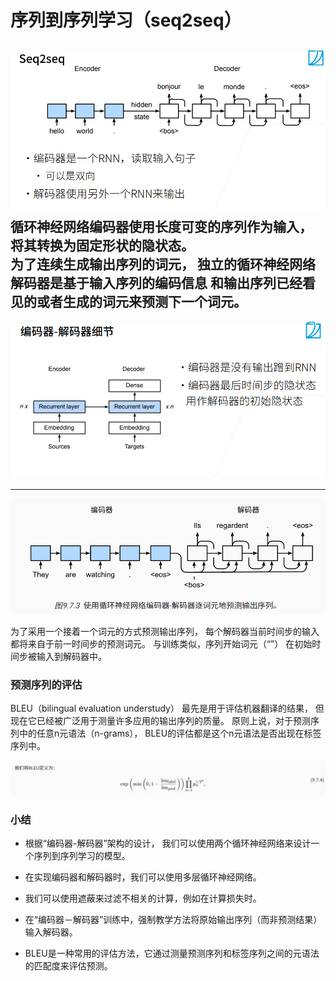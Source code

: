 # 序列到序列学习（seq2seq）
![](.序列到序列学习（seq2seq）_images/313de9c7.png) 
循环神经网络编码器使用长度可变的序列作为输入， 将其转换为固定形状的隐状态。  
 为了连续生成输出序列的词元， 独立的循环神经网络解码器是基于输入序列的编码信息 和输出序列已经看见的或者生成的词元来预测下一个词元。
---

![](.序列到序列学习（seq2seq）_images/82f25ad7.png)

---
![](.序列到序列学习（seq2seq）_images/07fdec68.png)

为了采用一个接着一个词元的方式预测输出序列， 每个解码器当前时间步的输入都将来自于前一时间步的预测词元。 与训练类似，序列开始词元（“<bos>”） 在初始时间步被输入到解码器中。 

### 预测序列的评估
BLEU（bilingual evaluation understudy） 最先是用于评估机器翻译的结果， 但现在它已经被广泛用于测量许多应用的输出序列的质量。 原则上说，对于预测序列中的任意n元语法（n-grams）， BLEU的评估都是这个n元语法是否出现在标签序列中。

![](.序列到序列学习（seq2seq）_images/2eed9024.png)

### 小结
* 根据“编码器-解码器”架构的设计， 我们可以使用两个循环神经网络来设计一个序列到序列学习的模型。

* 在实现编码器和解码器时，我们可以使用多层循环神经网络。

* 我们可以使用遮蔽来过滤不相关的计算，例如在计算损失时。

* 在“编码器－解码器”训练中，强制教学方法将原始输出序列（而非预测结果）输入解码器。

* BLEU是一种常用的评估方法，它通过测量预测序列和标签序列之间的元语法的匹配度来评估预测。